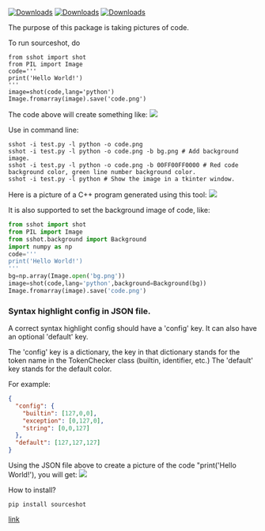 [![Downloads](https://static.pepy.tech/badge/sourceshot)](https://pepy.tech/project/sourceshot) [![Downloads](https://static.pepy.tech/badge/sourceshot/month)](https://pepy.tech/project/sourceshot) [![Downloads](https://static.pepy.tech/badge/sourceshot/week)](https://pepy.tech/project/sourceshot)

The purpose of this package is taking pictures of code.

To run sourceshot, do
```
from sshot import shot
from PIL import Image
code='''
print('Hello World!')
'''
image=shot(code,lang='python')
Image.fromarray(image).save('code.png')
```

The code above will create something like:
![](https://i.postimg.cc/sxLHWpJ7/code.png)

Use in command line:
```commandline
sshot -i test.py -l python -o code.png
sshot -i test.py -l python -o code.png -b bg.png # Add background image.
sshot -i test.py -l python -o code.png -b 00FF00FF0000 # Red code background color, green line number background color.
sshot -i test.py -l python # Show the image in a tkinter window.
```

Here is a picture of a C++ program generated using this tool:
![](https://i.postimg.cc/vThsBYJh/rc.png)


It is also supported to set the background image of code, like:

```python
from sshot import shot
from PIL import Image
from sshot.background import Background
import numpy as np
code='''
print('Hello World!')
'''
bg=np.array(Image.open('bg.png'))
image=shot(code,lang='python',background=Background(bg))
Image.fromarray(image).save('code.png')
```

### Syntax highlight config in JSON file.

A correct syntax highlight config should have a 'config' key.
It can also have an optional 'default' key.

The 'config' key is a dictionary, the key in that dictionary stands for the token name in the TokenChecker class (builtin, identifier, etc.)
The 'default' key stands for the default color.

For example:

```json
{
  "config": {
    "builtin": [127,0,0],
    "exception": [0,127,0],
    "string": [0,0,127]
  },
  "default": [127,127,127]
}
```

Using the JSON file above to create a picture of the code "print('Hello World!'), you will get:
![](https://i.postimg.cc/Mp48Jdxz/code2.png)

How to install?

```commandline
pip install sourceshot
```

[link](https://pypi.org/project/sourceshot/)